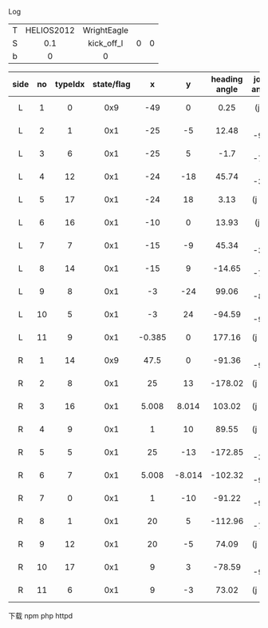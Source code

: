 Log

| | | | | |
| :--: | :--: | :--: | :--: | :--: |
|T|HELIOS2012|WrightEagle| | |
|S|0.1|kick_off_l|0|0|
|b|0|0| | |



| side |  no  | typeIdx | state/flag |   x    |   y    | heading angle | joint angle | stamina  |
| :--: | :--: | :-----: | :--------: | :----: | :----: | :-----------: | :---------: | :------: |
|  L   |  1   |    0    |    0x9     |  -49   |   0    |     0.25      |    (j 0)    | (s 8000) |
|  L   |  2   |    1    |    0x1     |  -25   |   -5   |     12.48     |   (j -90)   | (s 8000) |
|  L   |  3   |    6    |    0x1     |  -25   |   5    |     -1.7      |   (j -76)   | (s 8000) |
|  L   |  4   |   12    |    0x1     |  -24   |  -18   |     45.74     |   (j -39)   | (s 8000) |
|  L   |  5   |   17    |    0x1     |  -24   |   18   |     3.13      |   (j 12)    | (s 8000) |
|  L   |  6   |   16    |    0x1     |  -10   |   0    |     13.93     |    (j 0)    | (s 8000) |
|  L   |  7   |    7    |    0x1     |  -15   |   -9   |     45.34     |   (j -35)   | (s 8000) |
|  L   |  8   |   14    |    0x1     |  -15   |   9    |    -14.65     |   (j -76)   | (s 8000) |
|  L   |  9   |    8    |    0x1     |   -3   |  -24   |     99.06     |   (j -88)   | (s 8000) |
|  L   |  10  |    5    |    0x1     |   -3   |   24   |    -94.59     |   (j -90)   | (s 8000) |
|  L   |  11  |    9    |    0x1     | -0.385 |   0    |    177.16     |   (j 90)    | (s 8000) |
|  R   |  1   |   14    |    0x9     |  47.5  |   0    |    -91.36     |   (j -90)   | (s 8000) |
|  R   |  2   |    8    |    0x1     |   25   |   13   |    -178.02    |   (j 10)    | (s 8000) |
|  R   |  3   |   16    |    0x1     | 5.008  | 8.014  |    103.02     |   (j 90)    | (s 8000) |
|  R   |  4   |    9    |    0x1     |   1    |   10   |     89.55     |   (j 90)    | (s 8000) |
|  R   |  5   |    5    |    0x1     |   25   |  -13   |    -172.85    |   (j -35)   | (s 8000) |
|  R   |  6   |    7    |    0x1     | 5.008  | -8.014 |    -102.32    |   (j -90)   | (s 8000) |
|  R   |  7   |    0    |    0x1     |   1    |  -10   |    -91.22     |   (j -90)   | (s 8000) |
|  R   |  8   |    1    |    0x1     |   20   |   5    |    -112.96    |   (j -75)   | (s 8000) |
|  R   |  9   |   12    |    0x1     |   20   |   -5   |     74.09     |   (j 81)    | (s 8000) |
|  R   |  10  |   17    |    0x1     |   9    |   3    |    -78.59     |   (j -90)   | (s 8000) |
|  R   |  11  |    6    |    0x1     |   9    |   -3   |     73.02     |   (j 90)    | (s 8000) |


下载 npm php httpd 